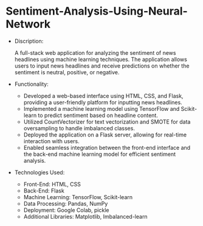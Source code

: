 # Sentiment-Analysis-Using-Neural-Network

* Discription:

  A full-stack web application for analyzing the sentiment of news headlines using machine learning techniques. The application allows users to input news headlines and receive predictions on whether the sentiment is neutral, positive, or negative.

* Functionality:
  * Developed a web-based interface using HTML, CSS, and Flask, providing a user-friendly platform for inputting news headlines.
  * Implemented a machine learning model using TensorFlow and Scikit-learn to predict sentiment based on headline content.
  * Utilized CountVectorizer for text vectorization and SMOTE for data oversampling to handle imbalanced classes.
  * Deployed the application on a Flask server, allowing for real-time interaction with users.
  * Enabled seamless integration between the front-end interface and the back-end machine learning model for efficient sentiment analysis.

* Technologies Used:
  * Front-End: HTML, CSS
  * Back-End: Flask
  * Machine Learning: TensorFlow, Scikit-learn
  * Data Processing: Pandas, NumPy
  * Deployment: Google Colab, pickle
  * Additional Libraries: Matplotlib, Imbalanced-learn

